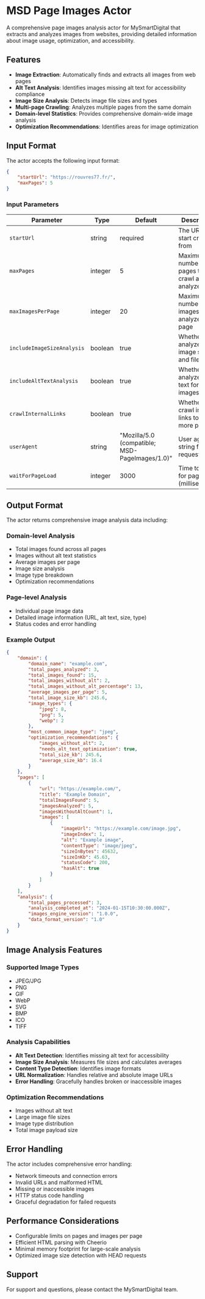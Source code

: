 # MSD Page Images Actor

A comprehensive page images analysis actor for MySmartDigital that extracts and analyzes images from websites, providing detailed information about image usage, optimization, and accessibility.

## Features

- **Image Extraction**: Automatically finds and extracts all images from web pages
- **Alt Text Analysis**: Identifies images missing alt text for accessibility compliance
- **Image Size Analysis**: Detects image file sizes and types
- **Multi-page Crawling**: Analyzes multiple pages from the same domain
- **Domain-level Statistics**: Provides comprehensive domain-wide image analysis
- **Optimization Recommendations**: Identifies areas for image optimization

## Input Format

The actor accepts the following input format:

```json
{
    "startUrl": "https://rouvres77.fr/",
    "maxPages": 5
}
```

### Input Parameters

| Parameter | Type | Default | Description |
|-----------|------|---------|-------------|
| `startUrl` | string | required | The URL to start crawling from |
| `maxPages` | integer | 5 | Maximum number of pages to crawl and analyze |
| `maxImagesPerPage` | integer | 20 | Maximum number of images to analyze per page |
| `includeImageSizeAnalysis` | boolean | true | Whether to analyze image sizes and file types |
| `includeAltTextAnalysis` | boolean | true | Whether to analyze alt text for images |
| `crawlInternalLinks` | boolean | true | Whether to crawl internal links to find more pages |
| `userAgent` | string | "Mozilla/5.0 (compatible; MSD-PageImages/1.0)" | User agent string for requests |
| `waitForPageLoad` | integer | 3000 | Time to wait for page load (milliseconds) |

## Output Format

The actor returns comprehensive image analysis data including:

### Domain-level Analysis
- Total images found across all pages
- Images without alt text statistics
- Average images per page
- Image size analysis
- Image type breakdown
- Optimization recommendations

### Page-level Analysis
- Individual page image data
- Detailed image information (URL, alt text, size, type)
- Status codes and error handling

### Example Output

```json
{
    "domain": {
        "domain_name": "example.com",
        "total_pages_analyzed": 3,
        "total_images_found": 15,
        "total_images_without_alt": 2,
        "total_images_without_alt_percentage": 13,
        "average_images_per_page": 5,
        "total_image_size_kb": 245.6,
        "image_types": {
            "jpeg": 8,
            "png": 5,
            "webp": 2
        },
        "most_common_image_type": "jpeg",
        "optimization_recommendations": {
            "images_without_alt": 2,
            "needs_alt_text_optimization": true,
            "total_size_kb": 245.6,
            "average_size_kb": 16.4
        }
    },
    "pages": [
        {
            "url": "https://example.com/",
            "title": "Example Domain",
            "totalImagesFound": 5,
            "imagesAnalyzed": 5,
            "imagesWithoutAltCount": 1,
            "images": [
                {
                    "imageUrl": "https://example.com/image.jpg",
                    "imageIndex": 1,
                    "alt": "Example image",
                    "contentType": "image/jpeg",
                    "sizeInBytes": 45632,
                    "sizeInKb": 45.63,
                    "statusCode": 200,
                    "hasAlt": true
                }
            ]
        }
    ],
    "analysis": {
        "total_pages_processed": 3,
        "analysis_completed_at": "2024-01-15T10:30:00.000Z",
        "images_engine_version": "1.0.0",
        "data_format_version": "1.0"
    }
}
```

## Image Analysis Features

### Supported Image Types
- JPEG/JPG
- PNG
- GIF
- WebP
- SVG
- BMP
- ICO
- TIFF

### Analysis Capabilities
- **Alt Text Detection**: Identifies missing alt text for accessibility
- **Image Size Analysis**: Measures file sizes and calculates averages
- **Content Type Detection**: Identifies image formats
- **URL Normalization**: Handles relative and absolute image URLs
- **Error Handling**: Gracefully handles broken or inaccessible images

### Optimization Recommendations
- Images without alt text
- Large image file sizes
- Image type distribution
- Total image payload size

## Error Handling

The actor includes comprehensive error handling:
- Network timeouts and connection errors
- Invalid URLs and malformed HTML
- Missing or inaccessible images
- HTTP status code handling
- Graceful degradation for failed requests

## Performance Considerations

- Configurable limits on pages and images per page
- Efficient HTML parsing with Cheerio
- Minimal memory footprint for large-scale analysis
- Optimized image size detection with HEAD requests


## Support

For support and questions, please contact the MySmartDigital team.